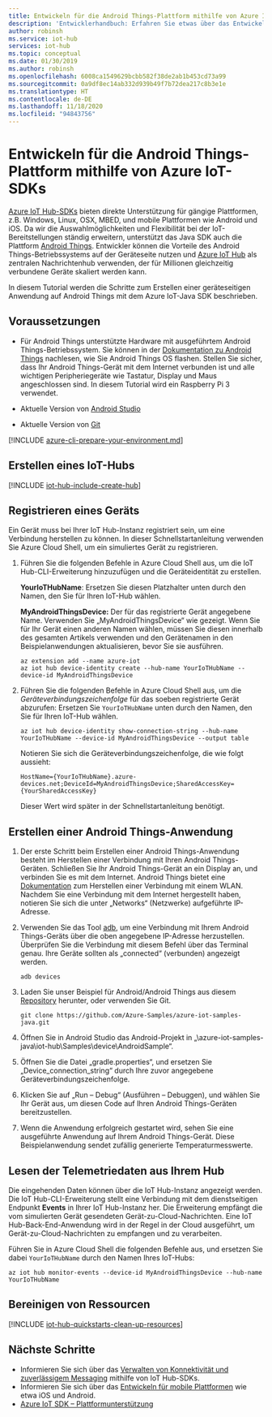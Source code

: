 ```yaml
---
title: Entwickeln für die Android Things-Plattform mithilfe von Azure IoT SDKs | Microsoft-Dokumentation
description: 'Entwicklerhandbuch: Erfahren Sie etwas über das Entwickeln für Android Things mithilfe von Azure IoT Hub SDKs.'
author: robinsh
ms.service: iot-hub
services: iot-hub
ms.topic: conceptual
ms.date: 01/30/2019
ms.author: robinsh
ms.openlocfilehash: 6008ca1549629bcbb582f38de2ab1b453cd73a99
ms.sourcegitcommit: 0a9df8ec14ab332d939b49f7b72dea217c8b3e1e
ms.translationtype: HT
ms.contentlocale: de-DE
ms.lasthandoff: 11/18/2020
ms.locfileid: "94843756"
---
```

# <a name="develop-for-android-things-platform-using-azure-iot-sdks"></a>Entwickeln für die Android Things-Plattform mithilfe von Azure IoT-SDKs

[Azure IoT Hub-SDKs](./iot-hub-devguide-sdks.md) bieten direkte Unterstützung für gängige Plattformen, z.B. Windows, Linux, OSX, MBED, und mobile Plattformen wie Android und iOS.  Da wir die Auswahlmöglichkeiten und Flexibilität bei der IoT-Bereitstellungen ständig erweitern, unterstützt das Java SDK auch die Plattform [Android Things](https://developer.android.com/things/).  Entwickler können die Vorteile des Android Things-Betriebssystems auf der Geräteseite nutzen und [Azure IoT Hub](about-iot-hub.md) als zentralen Nachrichtenhub verwenden, der für Millionen gleichzeitig verbundene Geräte skaliert werden kann.

In diesem Tutorial werden die Schritte zum Erstellen einer geräteseitigen Anwendung auf Android Things mit dem Azure IoT-Java SDK beschrieben.

## <a name="prerequisites"></a>Voraussetzungen

* Für Android Things unterstützte Hardware mit ausgeführtem Android Things-Betriebssystem.  Sie können in der [Dokumentation zu Android Things](https://developer.android.com/things/get-started/kits#flash-at) nachlesen, wie Sie Android Things OS flashen.  Stellen Sie sicher, dass Ihr Android Things-Gerät mit dem Internet verbunden ist und alle wichtigen Peripheriegeräte wie Tastatur, Display und Maus angeschlossen sind.  In diesem Tutorial wird ein Raspberry Pi 3 verwendet.

* Aktuelle Version von [Android Studio](https://developer.android.com/studio/)

* Aktuelle Version von [Git](https://git-scm.com/)

[!INCLUDE [azure-cli-prepare-your-environment.md](../../includes/azure-cli-prepare-your-environment-no-header.md)]

## <a name="create-an-iot-hub"></a>Erstellen eines IoT-Hubs

[!INCLUDE [iot-hub-include-create-hub](../../includes/iot-hub-include-create-hub.md)]

## <a name="register-a-device"></a>Registrieren eines Geräts

Ein Gerät muss bei Ihrer IoT Hub-Instanz registriert sein, um eine Verbindung herstellen zu können. In dieser Schnellstartanleitung verwenden Sie Azure Cloud Shell, um ein simuliertes Gerät zu registrieren.

1. Führen Sie die folgenden Befehle in Azure Cloud Shell aus, um die IoT Hub-CLI-Erweiterung hinzuzufügen und die Geräteidentität zu erstellen.

   **YourIoTHubName**: Ersetzen Sie diesen Platzhalter unten durch den Namen, den Sie für Ihren IoT-Hub wählen.

   **MyAndroidThingsDevice:** Der für das registrierte Gerät angegebene Name. Verwenden Sie „MyAndroidThingsDevice“ wie gezeigt. Wenn Sie für Ihr Gerät einen anderen Namen wählen, müssen Sie diesen innerhalb des gesamten Artikels verwenden und den Gerätenamen in den Beispielanwendungen aktualisieren, bevor Sie sie ausführen.

    ```azurecli-interactive
    az extension add --name azure-iot
    az iot hub device-identity create --hub-name YourIoTHubName --device-id MyAndroidThingsDevice
    ```

2. Führen Sie die folgenden Befehle in Azure Cloud Shell aus, um die *Geräteverbindungszeichenfolge* für das soeben registrierte Gerät abzurufen: Ersetzen Sie `YourIoTHubName` unten durch den Namen, den Sie für Ihren IoT-Hub wählen.

    ```azurecli-interactive
    az iot hub device-identity show-connection-string --hub-name YourIoTHubName --device-id MyAndroidThingsDevice --output table
    ```

    Notieren Sie sich die Geräteverbindungszeichenfolge, die wie folgt aussieht:

   `HostName={YourIoTHubName}.azure-devices.net;DeviceId=MyAndroidThingsDevice;SharedAccessKey={YourSharedAccessKey}`

    Dieser Wert wird später in der Schnellstartanleitung benötigt.

## <a name="building-an-android-things-application"></a>Erstellen einer Android Things-Anwendung

1. Der erste Schritt beim Erstellen einer Android Things-Anwendung besteht im Herstellen einer Verbindung mit Ihren Android Things-Geräten. Schließen Sie Ihr Android Things-Gerät an ein Display an, und verbinden Sie es mit dem Internet. Android Things bietet eine [Dokumentation](https://developer.android.com/things/get-started/kits) zum Herstellen einer Verbindung mit einem WLAN. Nachdem Sie eine Verbindung mit dem Internet hergestellt haben, notieren Sie sich die unter „Networks“ (Netzwerke) aufgeführte IP-Adresse.

2. Verwenden Sie das Tool [adb](https://developer.android.com/studio/command-line/adb), um eine Verbindung mit Ihrem Android Things-Geräts über die oben angegebene IP-Adresse herzustellen. Überprüfen Sie die Verbindung mit diesem Befehl über das Terminal genau. Ihre Geräte sollten als „connected“ (verbunden) angezeigt werden.

   ```
   adb devices
   ```

3. Laden Sie unser Beispiel für Android/Android Things aus diesem [Repository](https://github.com/Azure-Samples/azure-iot-samples-java) herunter, oder verwenden Sie Git.

   ```
   git clone https://github.com/Azure-Samples/azure-iot-samples-java.git
   ```

4. Öffnen Sie in Android Studio das Android-Projekt in „\azure-iot-samples-java\iot-hub\Samples\device\AndroidSample“.

5. Öffnen Sie die Datei „gradle.properties“, und ersetzen Sie „Device_connection_string“ durch Ihre zuvor angegebene Geräteverbindungszeichenfolge.
 
6. Klicken Sie auf „Run – Debug“ (Ausführen – Debuggen), und wählen Sie Ihr Gerät aus, um diesen Code auf Ihren Android Things-Geräten bereitzustellen.

7. Wenn die Anwendung erfolgreich gestartet wird, sehen Sie eine ausgeführte Anwendung auf Ihrem Android Things-Gerät. Diese Beispielanwendung sendet zufällig generierte Temperaturmesswerte.

## <a name="read-the-telemetry-from-your-hub"></a>Lesen der Telemetriedaten aus Ihrem Hub

Die eingehenden Daten können über die IoT Hub-Instanz angezeigt werden. Die IoT Hub-CLI-Erweiterung stellt eine Verbindung mit dem dienstseitigen Endpunkt **Events** in Ihrer IoT Hub-Instanz her. Die Erweiterung empfängt die vom simulierten Gerät gesendeten Gerät-zu-Cloud-Nachrichten. Eine IoT Hub-Back-End-Anwendung wird in der Regel in der Cloud ausgeführt, um Gerät-zu-Cloud-Nachrichten zu empfangen und zu verarbeiten.

Führen Sie in Azure Cloud Shell die folgenden Befehle aus, und ersetzen Sie dabei `YourIoTHubName` durch den Namen Ihres IoT-Hubs:

```azurecli-interactive
az iot hub monitor-events --device-id MyAndroidThingsDevice --hub-name YourIoTHubName
```

## <a name="clean-up-resources"></a>Bereinigen von Ressourcen

[!INCLUDE [iot-hub-quickstarts-clean-up-resources](../../includes/iot-hub-quickstarts-clean-up-resources.md)]

## <a name="next-steps"></a>Nächste Schritte

* Informieren Sie sich über das [Verwalten von Konnektivität und zuverlässigem Messaging](iot-hub-reliability-features-in-sdks.md) mithilfe von IoT Hub-SDKs.
* Informieren Sie sich über das [Entwickeln für mobile Plattformen](iot-hub-how-to-develop-for-mobile-devices.md) wie etwa iOS und Android.
* [Azure IoT SDK – Plattformunterstützung](iot-hub-device-sdk-platform-support.md)